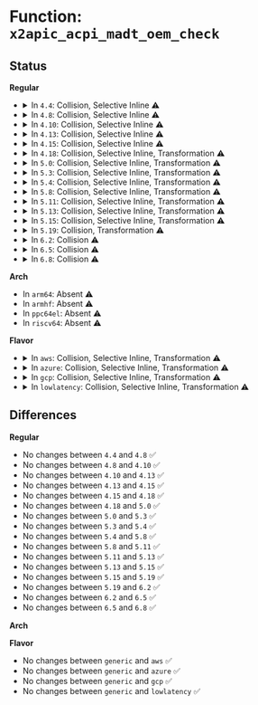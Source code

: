 # Function: <code>x2apic_acpi_madt_oem_check</code>

## Status
<b>Regular</b>
<ul>
<li>
<details>
<summary>In <code>4.4</code>: Collision, Selective Inline ⚠️</summary>

```c
int x2apic_acpi_madt_oem_check(char *oem_id, char *oem_table_id);
```

**Collision:** Static-Static Collision

**Inline:** Selective

**Transformation:** False

**Instances:**

```
In arch/x86/kernel/apic/x2apic_phys.c (ffffffff81059950)
Location: arch/x86/kernel/apic/x2apic_phys.c:34
Inline: True
```
```
In arch/x86/kernel/apic/x2apic_cluster.c (ffffffff81059f40)
Location: arch/x86/kernel/apic/x2apic_cluster.c:16
Inline: True
```
**Symbols:**

```
ffffffff81059950-ffffffff810599e5: x2apic_acpi_madt_oem_check (STB_LOCAL)
ffffffff81059f40-ffffffff81059fa2: x2apic_acpi_madt_oem_check (STB_LOCAL)
```
</details>
</li>
<li>
<details>
<summary>In <code>4.8</code>: Collision, Selective Inline ⚠️</summary>

```c
int x2apic_acpi_madt_oem_check(char *oem_id, char *oem_table_id);
```

**Collision:** Static-Static Collision

**Inline:** Selective

**Transformation:** False

**Instances:**

```
In arch/x86/kernel/apic/x2apic_phys.c (ffffffff81059bd0)
Location: arch/x86/kernel/apic/x2apic_phys.c:34
Inline: True
```
```
In arch/x86/kernel/apic/x2apic_cluster.c (ffffffff8105a210)
Location: arch/x86/kernel/apic/x2apic_cluster.c:16
Inline: True
```
**Symbols:**

```
ffffffff81059bd0-ffffffff81059c65: x2apic_acpi_madt_oem_check (STB_LOCAL)
ffffffff8105a210-ffffffff8105a272: x2apic_acpi_madt_oem_check (STB_LOCAL)
```
</details>
</li>
<li>
<details>
<summary>In <code>4.10</code>: Collision, Selective Inline ⚠️</summary>

```c
int x2apic_acpi_madt_oem_check(char *oem_id, char *oem_table_id);
```

**Collision:** Static-Static Collision

**Inline:** Selective

**Transformation:** False

**Instances:**

```
In arch/x86/kernel/apic/x2apic_phys.c (ffffffff8105c990)
Location: arch/x86/kernel/apic/x2apic_phys.c:34
Inline: True
```
```
In arch/x86/kernel/apic/x2apic_cluster.c (ffffffff8105cf60)
Location: arch/x86/kernel/apic/x2apic_cluster.c:16
Inline: True
```
**Symbols:**

```
ffffffff8105c990-ffffffff8105ca25: x2apic_acpi_madt_oem_check (STB_LOCAL)
ffffffff8105cf60-ffffffff8105cfc2: x2apic_acpi_madt_oem_check (STB_LOCAL)
```
</details>
</li>
<li>
<details>
<summary>In <code>4.13</code>: Collision, Selective Inline ⚠️</summary>

```c
int x2apic_acpi_madt_oem_check(char *oem_id, char *oem_table_id);
```

**Collision:** Static-Static Collision

**Inline:** Selective

**Transformation:** False

**Instances:**

```
In arch/x86/kernel/apic/x2apic_phys.c (ffffffff8105c0a0)
Location: arch/x86/kernel/apic/x2apic_phys.c:34
Inline: True
```
```
In arch/x86/kernel/apic/x2apic_cluster.c (ffffffff8105c3d0)
Location: arch/x86/kernel/apic/x2apic_cluster.c:17
Inline: True
```
**Symbols:**

```
ffffffff8105c0a0-ffffffff8105c135: x2apic_acpi_madt_oem_check (STB_LOCAL)
ffffffff8105c3d0-ffffffff8105c43e: x2apic_acpi_madt_oem_check (STB_LOCAL)
```
</details>
</li>
<li>
<details>
<summary>In <code>4.15</code>: Collision, Selective Inline ⚠️</summary>

```c
int x2apic_acpi_madt_oem_check(char *oem_id, char *oem_table_id);
```

**Collision:** Static-Static Collision

**Inline:** Selective

**Transformation:** False

**Instances:**

```
In arch/x86/kernel/apic/x2apic_phys.c (ffffffff8105ff60)
Location: arch/x86/kernel/apic/x2apic_phys.c:36
Inline: True
```
```
In arch/x86/kernel/apic/x2apic_cluster.c (ffffffff81060540)
Location: arch/x86/kernel/apic/x2apic_cluster.c:25
Inline: True
```
**Symbols:**

```
ffffffff8105ff60-ffffffff8105fff5: x2apic_acpi_madt_oem_check (STB_LOCAL)
ffffffff81060540-ffffffff810605ae: x2apic_acpi_madt_oem_check (STB_LOCAL)
```
</details>
</li>
<li>
<details>
<summary>In <code>4.18</code>: Collision, Selective Inline, Transformation ⚠️</summary>

```c
int x2apic_acpi_madt_oem_check(char *oem_id, char *oem_table_id);
```

**Collision:** Static-Static Collision

**Inline:** Selective

**Transformation:** True

**Instances:**

```
In arch/x86/kernel/apic/x2apic_phys.c (0)
Location: arch/x86/kernel/apic/x2apic_phys.c:36
Inline: True
```
```
In arch/x86/kernel/apic/x2apic_cluster.c (ffffffff81063620)
Location: arch/x86/kernel/apic/x2apic_cluster.c:25
Inline: True
```
**Symbols:**

```
ffffffff81063130-ffffffff810631bc: x2apic_acpi_madt_oem_check (STB_LOCAL)
ffffffff81063287-ffffffff81063298: x2apic_acpi_madt_oem_check.cold.5 (STB_LOCAL)
ffffffff81063620-ffffffff8106368e: x2apic_acpi_madt_oem_check (STB_LOCAL)
```
</details>
</li>
<li>
<details>
<summary>In <code>5.0</code>: Collision, Selective Inline, Transformation ⚠️</summary>

```c
int x2apic_acpi_madt_oem_check(char *oem_id, char *oem_table_id);
```

**Collision:** Static-Static Collision

**Inline:** Selective

**Transformation:** True

**Instances:**

```
In arch/x86/kernel/apic/x2apic_phys.c (ffffffff81068da9)
Location: arch/x86/kernel/apic/x2apic_phys.c:36
Inline: True
```
```
In arch/x86/kernel/apic/x2apic_cluster.c (ffffffff81069320)
Location: arch/x86/kernel/apic/x2apic_cluster.c:25
Inline: True
```
**Symbols:**

```
ffffffff81068d30-ffffffff81068dbc: x2apic_acpi_madt_oem_check (STB_LOCAL)
ffffffff81068f87-ffffffff81068f98: x2apic_acpi_madt_oem_check.cold.5 (STB_LOCAL)
ffffffff81069320-ffffffff8106938e: x2apic_acpi_madt_oem_check (STB_LOCAL)
```
</details>
</li>
<li>
<details>
<summary>In <code>5.3</code>: Collision, Selective Inline, Transformation ⚠️</summary>

```c
int x2apic_acpi_madt_oem_check(char *oem_id, char *oem_table_id);
```

**Collision:** Static-Static Collision

**Inline:** Selective

**Transformation:** True

**Instances:**

```
In arch/x86/kernel/apic/x2apic_phys.c (ffffffff8106c5ce)
Location: arch/x86/kernel/apic/x2apic_phys.c:36
Inline: True
```
```
In arch/x86/kernel/apic/x2apic_cluster.c (ffffffff8106cb70)
Location: arch/x86/kernel/apic/x2apic_cluster.c:25
Inline: True
```
**Symbols:**

```
ffffffff8106c550-ffffffff8106c5e1: x2apic_acpi_madt_oem_check (STB_LOCAL)
ffffffff8106c7b7-ffffffff8106c7c8: x2apic_acpi_madt_oem_check.cold (STB_LOCAL)
ffffffff8106cb70-ffffffff8106cbde: x2apic_acpi_madt_oem_check (STB_LOCAL)
```
</details>
</li>
<li>
<details>
<summary>In <code>5.4</code>: Collision, Selective Inline, Transformation ⚠️</summary>

```c
int x2apic_acpi_madt_oem_check(char *oem_id, char *oem_table_id);
```

**Collision:** Static-Static Collision

**Inline:** Selective

**Transformation:** True

**Instances:**

```
In arch/x86/kernel/apic/x2apic_phys.c (ffffffff8106dcce)
Location: arch/x86/kernel/apic/x2apic_phys.c:31
Inline: True
```
```
In arch/x86/kernel/apic/x2apic_cluster.c (ffffffff8106e2d0)
Location: arch/x86/kernel/apic/x2apic_cluster.c:23
Inline: True
```
**Symbols:**

```
ffffffff8106dc50-ffffffff8106dce1: x2apic_acpi_madt_oem_check (STB_LOCAL)
ffffffff8106df0e-ffffffff8106df1f: x2apic_acpi_madt_oem_check.cold (STB_LOCAL)
ffffffff8106e2d0-ffffffff8106e33e: x2apic_acpi_madt_oem_check (STB_LOCAL)
```
</details>
</li>
<li>
<details>
<summary>In <code>5.8</code>: Collision, Selective Inline, Transformation ⚠️</summary>

```c
int x2apic_acpi_madt_oem_check(char *oem_id, char *oem_table_id);
```

**Collision:** Static-Static Collision

**Inline:** Selective

**Transformation:** True

**Instances:**

```
In arch/x86/kernel/apic/x2apic_phys.c (ffffffff8107513a)
Location: arch/x86/kernel/apic/x2apic_phys.c:31
Inline: True
```
```
In arch/x86/kernel/apic/x2apic_cluster.c (ffffffff81075740)
Location: arch/x86/kernel/apic/x2apic_cluster.c:23
Inline: False
```
**Symbols:**

```
ffffffff810750c0-ffffffff8107514d: x2apic_acpi_madt_oem_check (STB_LOCAL)
ffffffff810753de-ffffffff810753ef: x2apic_acpi_madt_oem_check.cold (STB_LOCAL)
ffffffff81075740-ffffffff810757ab: x2apic_acpi_madt_oem_check (STB_LOCAL)
```
</details>
</li>
<li>
<details>
<summary>In <code>5.11</code>: Collision, Selective Inline, Transformation ⚠️</summary>

```c
int x2apic_acpi_madt_oem_check(char *oem_id, char *oem_table_id);
```

**Collision:** Static-Static Collision

**Inline:** Selective

**Transformation:** True

**Instances:**

```
In arch/x86/kernel/apic/x2apic_phys.c (ffffffff8107576a)
Location: arch/x86/kernel/apic/x2apic_phys.c:37
Inline: True
```
```
In arch/x86/kernel/apic/x2apic_cluster.c (ffffffff81075d80)
Location: arch/x86/kernel/apic/x2apic_cluster.c:23
Inline: False
```
**Symbols:**

```
ffffffff810756f0-ffffffff8107577d: x2apic_acpi_madt_oem_check (STB_LOCAL)
ffffffff81bd799d-ffffffff81bd79ae: x2apic_acpi_madt_oem_check.cold (STB_LOCAL)
ffffffff81075d80-ffffffff81075deb: x2apic_acpi_madt_oem_check (STB_LOCAL)
```
</details>
</li>
<li>
<details>
<summary>In <code>5.13</code>: Collision, Selective Inline, Transformation ⚠️</summary>

```c
int x2apic_acpi_madt_oem_check(char *oem_id, char *oem_table_id);
```

**Collision:** Static-Static Collision

**Inline:** Selective

**Transformation:** True

**Instances:**

```
In arch/x86/kernel/apic/x2apic_phys.c (ffffffff8107620a)
Location: arch/x86/kernel/apic/x2apic_phys.c:37
Inline: True
```
```
In arch/x86/kernel/apic/x2apic_cluster.c (ffffffff81076800)
Location: arch/x86/kernel/apic/x2apic_cluster.c:23
Inline: False
```
**Symbols:**

```
ffffffff81076190-ffffffff8107621d: x2apic_acpi_madt_oem_check (STB_LOCAL)
ffffffff81bc9953-ffffffff81bc9964: x2apic_acpi_madt_oem_check.cold (STB_LOCAL)
ffffffff81076800-ffffffff8107686b: x2apic_acpi_madt_oem_check (STB_LOCAL)
```
</details>
</li>
<li>
<details>
<summary>In <code>5.15</code>: Collision, Selective Inline, Transformation ⚠️</summary>

```c
int x2apic_acpi_madt_oem_check(char *oem_id, char *oem_table_id);
```

**Collision:** Static-Static Collision

**Inline:** Selective

**Transformation:** True

**Instances:**

```
In arch/x86/kernel/apic/x2apic_phys.c (ffffffff8108380a)
Location: arch/x86/kernel/apic/x2apic_phys.c:37
Inline: True
```
```
In arch/x86/kernel/apic/x2apic_cluster.c (ffffffff81083f70)
Location: arch/x86/kernel/apic/x2apic_cluster.c:23
Inline: False
```
**Symbols:**

```
ffffffff81083790-ffffffff8108381d: x2apic_acpi_madt_oem_check (STB_LOCAL)
ffffffff81c9e77f-ffffffff81c9e790: x2apic_acpi_madt_oem_check.cold (STB_LOCAL)
ffffffff81083f70-ffffffff81083fdb: x2apic_acpi_madt_oem_check (STB_LOCAL)
```
</details>
</li>
<li>
<details>
<summary>In <code>5.19</code>: Collision, Transformation ⚠️</summary>

```c
int x2apic_acpi_madt_oem_check(char *oem_id, char *oem_table_id);
```

**Collision:** Static-Static Collision

**Inline:** No

**Transformation:** True

**Instances:**

```
In arch/x86/kernel/apic/x2apic_phys.c (0)
Location: arch/x86/kernel/apic/x2apic_phys.c:37
Inline: False
```
```
In arch/x86/kernel/apic/x2apic_cluster.c (ffffffff81094060)
Location: arch/x86/kernel/apic/x2apic_cluster.c:29
Inline: False
```
**Symbols:**

```
ffffffff810936b0-ffffffff81093752: x2apic_acpi_madt_oem_check (STB_LOCAL)
ffffffff81e4dbc0-ffffffff81e4dbd1: x2apic_acpi_madt_oem_check.cold (STB_LOCAL)
ffffffff81094060-ffffffff810940de: x2apic_acpi_madt_oem_check (STB_LOCAL)
```
</details>
</li>
<li>
<details>
<summary>In <code>6.2</code>: Collision ⚠️</summary>

```c
int x2apic_acpi_madt_oem_check(char *oem_id, char *oem_table_id);
```

**Collision:** Static-Static Collision

**Inline:** No

**Transformation:** False

**Instances:**

```
In arch/x86/kernel/apic/x2apic_phys.c (ffffffff810a8cd0)
Location: arch/x86/kernel/apic/x2apic_phys.c:37
Inline: False
```
```
In arch/x86/kernel/apic/x2apic_cluster.c (ffffffff810a9680)
Location: arch/x86/kernel/apic/x2apic_cluster.c:29
Inline: False
```
**Symbols:**

```
ffffffff810a8cd0-ffffffff810a8d7b: x2apic_acpi_madt_oem_check (STB_LOCAL)
ffffffff810a9680-ffffffff810a96fe: x2apic_acpi_madt_oem_check (STB_LOCAL)
```
</details>
</li>
<li>
<details>
<summary>In <code>6.5</code>: Collision ⚠️</summary>

```c
int x2apic_acpi_madt_oem_check(char *oem_id, char *oem_table_id);
```

**Collision:** Static-Static Collision

**Inline:** No

**Transformation:** False

**Instances:**

```
In arch/x86/kernel/apic/x2apic_phys.c (ffffffff810abf00)
Location: arch/x86/kernel/apic/x2apic_phys.c:37
Inline: False
```
```
In arch/x86/kernel/apic/x2apic_cluster.c (ffffffff810ac890)
Location: arch/x86/kernel/apic/x2apic_cluster.c:24
Inline: False
```
**Symbols:**

```
ffffffff810abf00-ffffffff810abfab: x2apic_acpi_madt_oem_check (STB_LOCAL)
ffffffff810ac890-ffffffff810ac90e: x2apic_acpi_madt_oem_check (STB_LOCAL)
```
</details>
</li>
<li>
<details>
<summary>In <code>6.8</code>: Collision ⚠️</summary>

```c
int x2apic_acpi_madt_oem_check(char *oem_id, char *oem_table_id);
```

**Collision:** Static-Static Collision

**Inline:** No

**Transformation:** False

**Instances:**

```
In arch/x86/kernel/apic/x2apic_phys.c (ffffffff810b2c60)
Location: arch/x86/kernel/apic/x2apic_phys.c:39
Inline: False
```
```
In arch/x86/kernel/apic/x2apic_cluster.c (ffffffff810b3510)
Location: arch/x86/kernel/apic/x2apic_cluster.c:24
Inline: False
```
**Symbols:**

```
ffffffff810b2c60-ffffffff810b2d0b: x2apic_acpi_madt_oem_check (STB_LOCAL)
ffffffff810b3510-ffffffff810b358e: x2apic_acpi_madt_oem_check (STB_LOCAL)
```
</details>
</li>
</ul>
<b>Arch</b>
<ul>
<li>
In <code>arm64</code>: Absent ⚠️
</li>
<li>
In <code>armhf</code>: Absent ⚠️
</li>
<li>
In <code>ppc64el</code>: Absent ⚠️
</li>
<li>
In <code>riscv64</code>: Absent ⚠️
</li>
</ul>
<b>Flavor</b>
<ul>
<li>
<details>
<summary>In <code>aws</code>: Collision, Selective Inline, Transformation ⚠️</summary>

```c
int x2apic_acpi_madt_oem_check(char *oem_id, char *oem_table_id);
```

**Collision:** Static-Static Collision

**Inline:** Selective

**Transformation:** True

**Instances:**

```
In arch/x86/kernel/apic/x2apic_phys.c (ffffffff8106cc6e)
Location: arch/x86/kernel/apic/x2apic_phys.c:31
Inline: True
```
```
In arch/x86/kernel/apic/x2apic_cluster.c (ffffffff8106d270)
Location: arch/x86/kernel/apic/x2apic_cluster.c:23
Inline: True
```
**Symbols:**

```
ffffffff8106cbf0-ffffffff8106cc81: x2apic_acpi_madt_oem_check (STB_LOCAL)
ffffffff8106ceae-ffffffff8106cebf: x2apic_acpi_madt_oem_check.cold (STB_LOCAL)
ffffffff8106d270-ffffffff8106d2de: x2apic_acpi_madt_oem_check (STB_LOCAL)
```
</details>
</li>
<li>
<details>
<summary>In <code>azure</code>: Collision, Selective Inline, Transformation ⚠️</summary>

```c
int x2apic_acpi_madt_oem_check(char *oem_id, char *oem_table_id);
```

**Collision:** Static-Static Collision

**Inline:** Selective

**Transformation:** True

**Instances:**

```
In arch/x86/kernel/apic/x2apic_phys.c (ffffffff8105cf74)
Location: arch/x86/kernel/apic/x2apic_phys.c:31
Inline: True
```
```
In arch/x86/kernel/apic/x2apic_cluster.c (ffffffff8105d760)
Location: arch/x86/kernel/apic/x2apic_cluster.c:23
Inline: False
```
**Symbols:**

```
ffffffff8105cf10-ffffffff8105cf9e: x2apic_acpi_madt_oem_check (STB_LOCAL)
ffffffff8105d2ac-ffffffff8105d2bd: x2apic_acpi_madt_oem_check.cold (STB_LOCAL)
ffffffff8105d760-ffffffff8105d7cb: x2apic_acpi_madt_oem_check (STB_LOCAL)
```
</details>
</li>
<li>
<details>
<summary>In <code>gcp</code>: Collision, Selective Inline, Transformation ⚠️</summary>

```c
int x2apic_acpi_madt_oem_check(char *oem_id, char *oem_table_id);
```

**Collision:** Static-Static Collision

**Inline:** Selective

**Transformation:** True

**Instances:**

```
In arch/x86/kernel/apic/x2apic_phys.c (ffffffff8106d11e)
Location: arch/x86/kernel/apic/x2apic_phys.c:31
Inline: True
```
```
In arch/x86/kernel/apic/x2apic_cluster.c (ffffffff8106d720)
Location: arch/x86/kernel/apic/x2apic_cluster.c:23
Inline: True
```
**Symbols:**

```
ffffffff8106d0a0-ffffffff8106d131: x2apic_acpi_madt_oem_check (STB_LOCAL)
ffffffff8106d35e-ffffffff8106d36f: x2apic_acpi_madt_oem_check.cold (STB_LOCAL)
ffffffff8106d720-ffffffff8106d78e: x2apic_acpi_madt_oem_check (STB_LOCAL)
```
</details>
</li>
<li>
<details>
<summary>In <code>lowlatency</code>: Collision, Selective Inline, Transformation ⚠️</summary>

```c
int x2apic_acpi_madt_oem_check(char *oem_id, char *oem_table_id);
```

**Collision:** Static-Static Collision

**Inline:** Selective

**Transformation:** True

**Instances:**

```
In arch/x86/kernel/apic/x2apic_phys.c (ffffffff8106f39e)
Location: arch/x86/kernel/apic/x2apic_phys.c:31
Inline: True
```
```
In arch/x86/kernel/apic/x2apic_cluster.c (ffffffff8106f9a0)
Location: arch/x86/kernel/apic/x2apic_cluster.c:23
Inline: True
```
**Symbols:**

```
ffffffff8106f320-ffffffff8106f3b1: x2apic_acpi_madt_oem_check (STB_LOCAL)
ffffffff8106f5de-ffffffff8106f5ef: x2apic_acpi_madt_oem_check.cold (STB_LOCAL)
ffffffff8106f9a0-ffffffff8106fa0e: x2apic_acpi_madt_oem_check (STB_LOCAL)
```
</details>
</li>
</ul>

## Differences
<b>Regular</b>
<ul>
<li>
No changes between <code>4.4</code> and <code>4.8</code> ✅
</li>
<li>
No changes between <code>4.8</code> and <code>4.10</code> ✅
</li>
<li>
No changes between <code>4.10</code> and <code>4.13</code> ✅
</li>
<li>
No changes between <code>4.13</code> and <code>4.15</code> ✅
</li>
<li>
No changes between <code>4.15</code> and <code>4.18</code> ✅
</li>
<li>
No changes between <code>4.18</code> and <code>5.0</code> ✅
</li>
<li>
No changes between <code>5.0</code> and <code>5.3</code> ✅
</li>
<li>
No changes between <code>5.3</code> and <code>5.4</code> ✅
</li>
<li>
No changes between <code>5.4</code> and <code>5.8</code> ✅
</li>
<li>
No changes between <code>5.8</code> and <code>5.11</code> ✅
</li>
<li>
No changes between <code>5.11</code> and <code>5.13</code> ✅
</li>
<li>
No changes between <code>5.13</code> and <code>5.15</code> ✅
</li>
<li>
No changes between <code>5.15</code> and <code>5.19</code> ✅
</li>
<li>
No changes between <code>5.19</code> and <code>6.2</code> ✅
</li>
<li>
No changes between <code>6.2</code> and <code>6.5</code> ✅
</li>
<li>
No changes between <code>6.5</code> and <code>6.8</code> ✅
</li>
</ul>
<b>Arch</b>
<ul>
</ul>
<b>Flavor</b>
<ul>
<li>
No changes between <code>generic</code> and <code>aws</code> ✅
</li>
<li>
No changes between <code>generic</code> and <code>azure</code> ✅
</li>
<li>
No changes between <code>generic</code> and <code>gcp</code> ✅
</li>
<li>
No changes between <code>generic</code> and <code>lowlatency</code> ✅
</li>
</ul>
